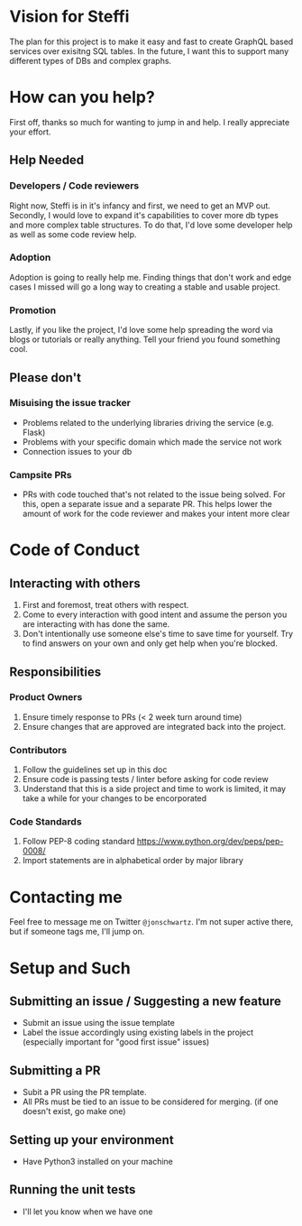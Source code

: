 # Vision for Steffi

The plan for this project is to make it easy and fast to create GraphQL based services over exisitng SQL tables. In the future, I want this to support many different types of DBs and complex graphs.

# How can you help?

First off, thanks so much for wanting to jump in and help. I really appreciate your effort.

## Help Needed

### Developers / Code reviewers

Right now, Steffi is in it's infancy and first, we need to get an MVP out. Secondly, I would love to expand it's capabilities to cover more db types and more complex table structures. To do that, I'd love some developer help as well as some code review help.

### Adoption

Adoption is going to really help me. Finding things that don't work and edge cases I missed will go a long way to creating a stable and usable project.

### Promotion

Lastly, if you like the project, I'd love some help spreading the word via blogs or tutorials or really anything. Tell your friend you found something cool.

## Please don't

### Misuising the issue tracker

- Problems related to the underlying libraries driving the service (e.g. Flask)
- Problems with your specific domain which made the service not work
- Connection issues to your db

### Campsite PRs

- PRs with code touched that's not related to the issue being solved. For this, open a separate issue and a separate PR. This helps lower the amount of work for the code reviewer and makes your intent more clear

# Code of Conduct

## Interacting with others

1. First and foremost, treat others with respect.
1. Come to every interaction with good intent and assume the person you are interacting with has done the same.
1. Don't intentionally use someone else's time to save time for yourself. Try to find answers on your own and only get help when you're blocked.

## Responsibilities

### Product Owners

1. Ensure timely response to PRs (< 2 week turn around time)
1. Ensure changes that are approved are integrated back into the project.

### Contributors

1. Follow the guidelines set up in this doc
1. Ensure code is passing tests / linter before asking for code review
1. Understand that this is a side project and time to work is limited, it may take a while for your changes to be encorporated

### Code Standards

1. Follow PEP-8 coding standard https://www.python.org/dev/peps/pep-0008/
1. Import statements are in alphabetical order by major library

# Contacting me

Feel free to message me on Twitter `@jonschwartz`. I'm not super active there, but if someone tags me, I'll jump on.

# Setup and Such

## Submitting an issue / Suggesting a new feature

- Submit an issue using the issue template
- Label the issue accordingly using existing labels in the project (especially important for "good first issue" issues)

## Submitting a PR

- Subit a PR using the PR template.
- All PRs must be tied to an issue to be considered for merging. (if one doesn't exist, go make one)

## Setting up your environment

- Have Python3 installed on your machine

## Running the unit tests

- I'll let you know when we have one

